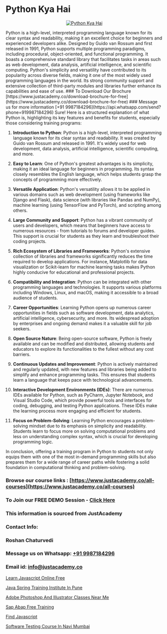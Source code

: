 # Python Kya Hai

<p align="center">
  <a href="https://justacademy.co/course-detail/python-training">
    <img src="https://justacademy.co/storage2/course_image/1709713400_course_image.webp" alt="Python Kya Hai">
  </a>
</p>
Python is a high-level, interpreted programming language known for its clear syntax and readability, making it an excellent choice for beginners and experienced developers alike. Designed by Guido van Rossum and first released in 1991, Python supports multiple programming paradigms, including procedural, object-oriented, and functional programming. It boasts a comprehensive standard library that facilitates tasks in areas such as web development, data analysis, artificial intelligence, and scientific computing. Python's simplicity and versatility have contributed to its popularity across diverse fields, making it one of the most widely used programming languages in the world. Its strong community support and extensive collection of third-party modules and libraries further enhance its capabilities and ease of use.
### To Download Our Brochure [https://www.justacademy.co/download-brochure-for-free](https://www.justacademy.co/download-brochure-for-free)
### Message us for more information [+91 9987184296](https://api.whatsapp.com/send?phone=919987184296)
Sure! Here is a structured explanation of what Python is, highlighting its key features and benefits for students, especially those considering training programs:

1) **Introduction to Python**: Python is a high-level, interpreted programming language known for its clear syntax and readability. It was created by Guido van Rossum and released in 1991. It's widely used for web development, data analysis, artificial intelligence, scientific computing, and more.

2) **Easy to Learn**: One of Python's greatest advantages is its simplicity, making it an ideal language for beginners in programming. Its syntax closely resembles the English language, which helps students grasp the concepts of programming more effectively.

3) **Versatile Application**: Python's versatility allows it to be applied in various domains such as web development (using frameworks like Django and Flask), data science (with libraries like Pandas and NumPy), machine learning (using TensorFlow and PyTorch), and scripting among others.

4) **Large Community and Support**: Python has a vibrant community of users and developers, which means that beginners have access to numerous resources - from tutorials to forums and developer guides. This support is crucial for students as they learn and troubleshoot their coding projects.

5) **Rich Ecosystem of Libraries and Frameworks**: Python's extensive collection of libraries and frameworks significantly reduces the time required to develop applications. For instance, Matplotlib for data visualization or Scikit-learn for machine learning tasks makes Python highly conducive for educational and professional projects.

6) **Compatibility and Integration**: Python can be integrated with other programming languages and technologies. It supports various platforms including Windows, Linux, and macOS, making it accessible to a broad audience of students.

7) **Career Opportunities**: Learning Python opens up numerous career opportunities in fields such as software development, data analytics, artificial intelligence, cybersecurity, and more. Its widespread adoption by enterprises and ongoing demand makes it a valuable skill for job seekers.

8) **Open Source Nature**: Being open-source software, Python is freely available and can be modified and distributed, allowing students and educators to explore its functionalities to the fullest without any cost barriers.

9) **Continuous Updates and Improvement**: Python is actively maintained and regularly updated, with new features and libraries being added to simplify and enhance programming tasks. This ensures that students learn a language that keeps pace with technological advancements.

10) **Interactive Development Environments (IDEs)**: There are numerous IDEs available for Python, such as PyCharm, Jupyter Notebook, and Visual Studio Code, which provide powerful tools and interfaces for coding, debugging, and testing Python applications. These IDEs make the learning process more engaging and efficient for students.

11) **Focus on Problem-Solving**: Learning Python encourages a problem-solving mindset due to its emphasis on simplicity and readability. Students learn to focus more on solving computational problems and less on understanding complex syntax, which is crucial for developing programming logic.

In conclusion, offering a training program in Python to students not only equips them with one of the most in-demand programming skills but also prepares them for a wide range of career paths while fostering a solid foundation in computational thinking and problem-solving.

### Browse our course links : [https://www.justacademy.co/all-courses](https://www.justacademy.co/all-courses) 
### To Join our FREE DEMO Session - [Click Here](https://www.justacademy.co/register-for-course-demo)


### This information is sourced from JustAcademy
### Contact Info:
### Roshan Chaturvedi
### Message us on Whatsapp: [+91 9987184296](https://api.whatsapp.com/send?phone=919987184296)
### Email id: [info@justacademy.co](mailto:info@justacademy.co)
                
[Learn Javascript Online Free](https://www.linkedin.com/pulse/learn-javascript-online-free-justacademy-pune-ux1lc?trackingId=h3utHUk7xCa186Vkiu030A%3D%3D&lipi=urn%3Ali%3Apage%3Ad_flagship3_company_admin%3BXS20KxDuR2OiZGdryJTcxQ%3D%3D)

[Java Spring Training Institute In Pune](https://www.linkedin.com/pulse/java-spring-training-institute-pune-justacademy-hyderabad-3eute?trackingId=XMQW7EkTdpdbBDj%2BjKXbpw%3D%3D&lipi=urn%3Ali%3Apage%3Ad_flagship3_company_admin%3BvVOqf8C4SxiY2jOCpJpYGg%3D%3D)

[Adobe Photoshop And Illustrator Classes Near Me](https://medium.com/@kamblerajas684/adobe-photoshop-and-illustrator-classes-near-me-175f546d5c0b)

[Sap Abap Free Training](https://medium.com/@kumarishimmi99/sap-abap-free-training-89fd804e657e)

[Find Javascript](https://justacademyin.github.io/justacademy/find-javascript)

[Software Testing Course In Navi Mumbai](https://justacademyin.github.io/justacademy/software-testing-course-in-navi-mumbai)

